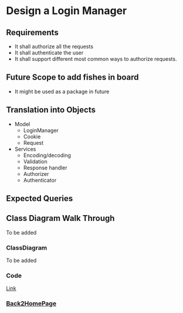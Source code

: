 # Design a Login Manager

## Requirements
- It shall authorize all the requests
- It shall authenticate the user
- It shall support different most common ways to authorize requests.

## Future Scope to add fishes in board
- It might be used as a package in future

## Translation into Objects
  - Model
    - LoginManager
    - Cookie
    - Request
  - Services
    - Encoding/decoding
    - Validation
    - Response handler
    - Authorizer
    - Authenticator

## Expected Queries

## Class Diagram Walk Through
To be added


### ClassDiagram
To be added

### Code 
[Link](https://github.com/LearningsLab/BoilerPlates/tree/main/LoginPackage)

### [Back2HomePage](https://learningslab.github.io/BoilerPlates) 